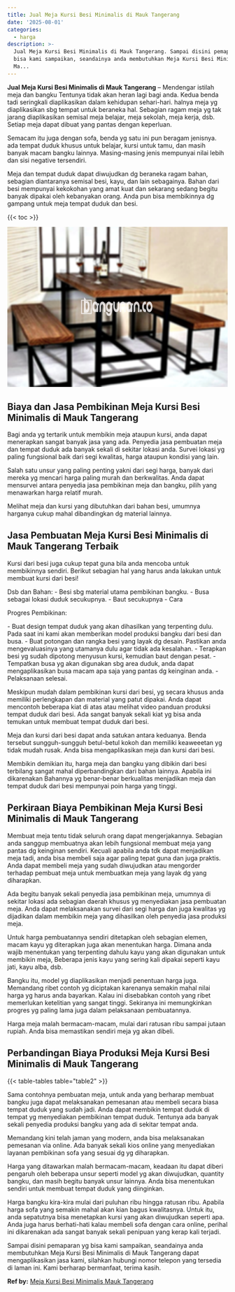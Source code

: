```yaml
---
title: Jual Meja Kursi Besi Minimalis di Mauk Tangerang
date: '2025-08-01'
categories:
  - harga
description: >-
  Jual Meja Kursi Besi Minimalis di Mauk Tangerang. Sampai disini pemaparan yg
  bisa kami sampaikan, seandainya anda membutuhkan Meja Kursi Besi Minimalis di
  Ma...
---
```


**Jual Meja Kursi Besi Minimalis di Mauk Tangerang** – Mendengar istilah meja dan bangku Tentunya tidak akan heran lagi bagi anda. Kedua benda tadi seringkali diaplikasikan dalam kehidupan sehari-hari. halnya meja yg diaplikasikan sbg tempat untuk beraneka hal. Sebagian ragam meja yg tak jarang diaplikasikan semisal meja belajar, meja sekolah, meja kerja, dsb. Setiap meja dapat dibuat yang pantas dengan keperluan.

Semacam itu juga dengan sofa, benda yg satu ini pun beragam jenisnya. ada tempat duduk khusus untuk belajar, kursi untuk tamu, dan masih banyak macam bangku lainnya. Masing-masing jenis mempunyai nilai lebih dan sisi negative tersendiri.

Meja dan tempat duduk dapat diwujudkan dg beraneka ragam bahan, sebagian diantaranya semisal besi, kayu, dan lain sebagainya. Bahan dari besi mempunyai kekokohan yang amat kuat dan sekarang sedang begitu banyak dipakai oleh kebanyakan orang. Anda pun bisa membikinnya dg gampang untuk meja tempat duduk dan besi.

{{< toc >}}

![Jual Meja Kursi Besi Minimalis di Mauk Tangerang](/images/jual-meja-besi-murah01.png)

## Biaya dan Jasa Pembikinan Meja Kursi Besi Minimalis di Mauk Tangerang

Bagi anda yg tertarik untuk membikin meja ataupun kursi, anda dapat menerapkan sangat banyak jasa yang ada. Penyedia jasa pembuatan meja dan tempat duduk ada banyak sekali di sekitar lokasi anda. Survei lokasi yg paling fungsional baik dari segi kwalitas, harga ataupun kondisi yang lain.

Salah satu unsur yang paling penting yakni dari segi harga, banyak dari mereka yg mencari harga paling murah dan berkwalitas. Anda dapat mensurvei antara penyedia jasa pembikinan meja dan bangku, pilih yang menawarkan harga relatif murah.

Melihat meja dan kursi yang dibutuhkan dari bahan besi, umumnya harganya cukup mahal dibandingkan dg material lainnya.

## Jasa Pembuatan Meja Kursi Besi Minimalis di Mauk Tangerang Terbaik

Kursi dari besi juga cukup tepat guna bila anda mencoba untuk membikinnya sendiri. Berikut sebagian hal yang harus anda lakukan untuk membuat kursi dari besi!

Dsb dan Bahan: - Besi sbg material utama pembikinan bangku. - Busa sebagai lokasi duduk secukupnya. - Baut secukupnya - Cara

Progres Pembikinan:

\- Buat design tempat duduk yang akan dihasilkan yang terpenting dulu. Pada saat ini kami akan memberikan model produksi bangku dari besi dan busa. - Buat potongan dan rangka besi yang layak dg desain. Pastikan anda mengevaluasinya yang utamanya dulu agar tidak ada kesalahan. - Terapkan besi yg sudah dipotong menyusun kursi, kemudian baut dengan pesat. - Tempatkan busa yg akan digunakan sbg area duduk, anda dapat mengaplikasikan busa macam apa saja yang pantas dg keinginan anda. - Pelaksanaan selesai.

Meskipun mudah dalam pembikinan kursi dari besi, yg secara khusus anda memiliki perlengkapan dan material yang patut dipakai. Anda dapat mencontoh beberapa kiat di atas atau melihat video panduan produksi tempat duduk dari besi. Ada sangat banyak sekali kiat yg bisa anda temukan untuk membuat tempat duduk dari besi.

Meja dan kursi dari besi dapat anda satukan antara keduanya. Benda tersebut sungguh-sungguh betul-betul kokoh dan memiliki keaweeetan yg tidak mudah rusak. Anda bisa mengaplikasikan meja dan kursi dari besi.

Membikin demikian itu, harga meja dan bangku yang dibikin dari besi terbilang sangat mahal diperbandingkan dari bahan lainnya. Apabila ini dikarenakan Bahannya yg benar-benar berkualitas menjadikan meja dan tempat duduk dari besi mempunyai poin harga yang tinggi.

## Perkiraan Biaya Pembikinan Meja Kursi Besi Minimalis di Mauk Tangerang

Membuat meja tentu tidak seluruh orang dapat mengerjakannya. Sebagian anda sanggup membuatnya akan lebih fungsional membuat meja yang pantas dg keinginan sendiri. Kecuali apabila anda tdk dapat menjadikan meja tadi, anda bisa membeli saja agar paling tepat guna dan juga praktis. Anda dapat membeli meja yang sudah diwujudkan atau mengorder terhadap pembuat meja untuk membuatkan meja yang layak dg yang diharapkan.

Ada begitu banyak sekali penyedia jasa pembikinan meja, umumnya di sekitar lokasi ada sebagian daerah khusus yg menyediakan jasa pembuatan meja. Anda dapat melaksanakan survei dari segi harga dan juga kwalitas yg dijadikan dalam membikin meja yang dihasilkan oleh penyedia jasa produksi meja.

Untuk harga pembuatannya sendiri ditetapkan oleh sebagian elemen, macam kayu yg diterapkan juga akan menentukan harga. Dimana anda wajib menentukan yang terpenting dahulu kayu yang akan digunakan untuk membikin meja, Beberapa jenis kayu yang sering kali dipakai seperti kayu jati, kayu alba, dsb.

Bangku itu, model yg diaplikasikan menjadi penentuan harga juga. Memandang ribet contoh yg diciptakan karenanya semakin mahal nilai harga yg harus anda bayarkan. Kalau ini disebabkan contoh yang ribet memerlukan ketelitian yang sangat tinggi. Sekiranya ini memungkinkan progres yg paling lama juga dalam pelaksanaan pembuatannya.

Harga meja malah bermacam-macam, mulai dari ratusan ribu sampai jutaan rupiah. Anda bisa memastikan sendiri meja yg akan dibeli.

## Perbandingan Biaya Produksi Meja Kursi Besi Minimalis di Mauk Tangerang

{{< table-tables table="table2" >}}

Sama contohnya pembuatan meja, untuk anda yang berharap membuat bangku juga dapat melaksanakan pemesanan atau membeli secara biasa tempat duduk yang sudah jadi. Anda dapat membikin tempat duduk di tempat yg menyediakan pembikinan tempat duduk. Tentunya ada banyak sekali penyedia produksi bangku yang ada di sekitar tempat anda.

Memandang kini telah jaman yang modern, anda bisa melaksanakan pemesanan via online. Ada banyak sekali kios online yang menyediakan layanan pembikinan sofa yang sesuai dg yg diharapkan.

Harga yang ditawarkan malah bermacam-macam, keadaan itu dapat diberi pengaruh oleh beberapa unsur seperti model yg akan diwujudkan, quantity bangku, dan masih begitu banyak unsur lainnya. Anda bisa menentukan sendiri untuk membuat tempat duduk yang diinginkan.

Harga bangku kira-kira mulai dari puluhan ribu hingga ratusan ribu. Apabila harga sofa yang semakin mahal akan kian bagus kwalitasnya. Untuk itu, anda sepatutnya bisa menetapkan kursi yang akan diwujudkan seperti apa. Anda juga harus berhati-hati kalau membeli sofa dengan cara online, perihal ini dikarenakan ada sangat banyak sekali penipuan yang kerap kali terjadi.

Sampai disini pemaparan yg bisa kami sampaikan, seandainya anda membutuhkan Meja Kursi Besi Minimalis di Mauk Tangerang dapat mengaplikasikan jasa kami, silahkan hubungi nomor telepon yang tersedia di laman ini. Kami berharap bermanfaat, terima kasih.

**Ref by:** [Meja Kursi Besi Minimalis Mauk Tangerang](https://id.wikipedia.org/wiki/Meja)
